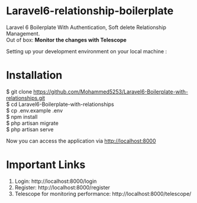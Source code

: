 # Laravel6-relationship-boilerplate
 Laravel 6 Boilerplate With Authentication, Soft delete Relationship Management.
 <br />
 Out of box: <b> Monitor the changes with Telescope </b>
 
 Setting up your development environment on your local machine :

# Installation
<div class="highlight highlight-source-shell">

$ git clone https://github.com/Mohammed5253/Laravel6-Boilerplate-with-relationships.git <br/>
$ cd Laravel6-Boilerplate-with-relationships <br/>
$ cp .env.example .env <br/>
$ npm install <br/>
$ php artisan migrate <br/>
$ php artisan serve <br/>

</div>
Now you can access the application via <a href=http://localhost:8000>http://localhost:8000</a>

<br/>

# Important Links
1. Login: http://localhost:8000/login
2. Register: http://localhost:8000/register
3. Telescope for monitoring performance: http://localhost:8000/telescope/
